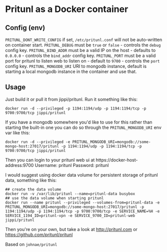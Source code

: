 # Pritunl as a Docker container

## Config (env)

`PRITUNL_DONT_WRITE_CONFIG` if set, `/etc/pritunl.conf` will not be auto-written on container start.
`PRITUNL_DEBUG` must be `true` or `false` - controls the `debug` config key.
`PRITUNL_BIND_ADDR` must be a valid IP on the host - defaults to `0.0.0.0` - controls the `bind_addr` config key.
`PRITUNL_PORT` must be a valid port for pritunl to listen web to listen on - default to `9700` - controls the `port` config key.
`PRITUNL_MONGODB_URI` URI to mongodb instance, default is starting a local mongodb instance in the container and use that.

## Usage

Just build it or pull it from jippi/pritunl. Run it something like this:

```
docker run -d --privileged -p 1194:1194/udp -p 1194:1194/tcp -p 9700:9700/tcp jippi/pritunl
```

If you have a mongodb somewhere you'd like to use for this rather than starting the built-in one you can
do so through the `PRITUNL_MONGODB_URI` env var like this:

```
docker run -d --privileged -e PRITUNL_MONGODB_URI=mongodb://some-mongo-host:27017/pritunl -p 1194:1194/udp -p 1194:1194/tcp -p 9700:9700/tcp jippi/pritunl
```

Then you can login to your pritunl web ui at https://docker-host-address:9700
Username: pritunl Password: pritunl

I would suggest using docker data volume for persistent storage of pritunl data, something like this:

```shell
## create the data volume
docker run -v /var/lib/pritunl --name=pritunl-data busybox
## use the data volume when starting pritunl
docker run --name pritunl --privileged --volumes-from=pritunl-data -e PRITUNL_MONGODB_URI=mongodb://some-mongo-host:27017/pritunl -p 1194:1194/udp -p 1194:1194/tcp -p 9700:9700/tcp -e SERVICE_NAME=%H -e SERVICE_1194_ID=pritunl-vpn -e SERVICE_9700_ID=pritunl-web jippi/pritunl
```

Then you're on your own, but take a look at http://pritunl.com or https://github.com/pritunl/pritunl

Based on `johnae/pritunl`
